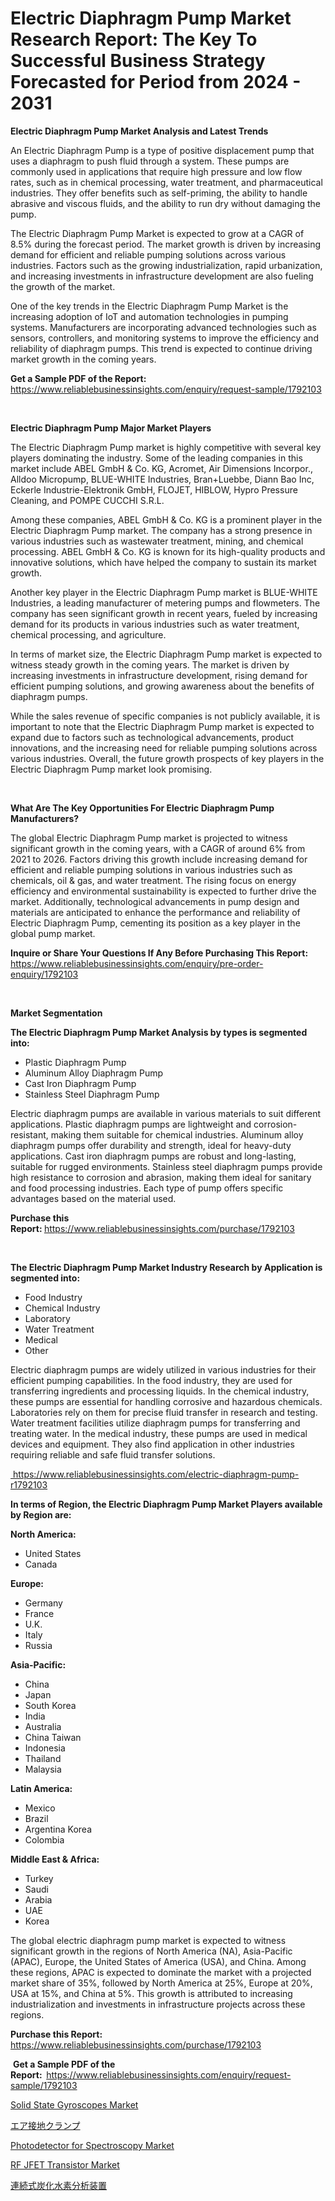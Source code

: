 <p><h1>Electric Diaphragm Pump Market Research Report: The Key To Successful Business Strategy Forecasted for Period from 2024 - 2031</h1></p><p><strong>Electric Diaphragm Pump Market Analysis and Latest Trends</strong></p>
<p><p>An Electric Diaphragm Pump is a type of positive displacement pump that uses a diaphragm to push fluid through a system. These pumps are commonly used in applications that require high pressure and low flow rates, such as in chemical processing, water treatment, and pharmaceutical industries. They offer benefits such as self-priming, the ability to handle abrasive and viscous fluids, and the ability to run dry without damaging the pump.</p><p>The Electric Diaphragm Pump Market is expected to grow at a CAGR of 8.5% during the forecast period. The market growth is driven by increasing demand for efficient and reliable pumping solutions across various industries. Factors such as the growing industrialization, rapid urbanization, and increasing investments in infrastructure development are also fueling the growth of the market.</p><p>One of the key trends in the Electric Diaphragm Pump Market is the increasing adoption of IoT and automation technologies in pumping systems. Manufacturers are incorporating advanced technologies such as sensors, controllers, and monitoring systems to improve the efficiency and reliability of diaphragm pumps. This trend is expected to continue driving market growth in the coming years.</p></p>
<p><strong>Get a Sample PDF of the Report:&nbsp;</strong> <a href="https://www.reliablebusinessinsights.com/enquiry/request-sample/1792103">https://www.reliablebusinessinsights.com/enquiry/request-sample/1792103</a></p>
<p>&nbsp;</p>
<p><strong>Electric Diaphragm Pump Major Market Players</strong></p>
<p><p>The Electric Diaphragm Pump market is highly competitive with several key players dominating the industry. Some of the leading companies in this market include ABEL GmbH & Co. KG, Acromet, Air Dimensions Incorpor., Alldoo Micropump, BLUE-WHITE Industries, Bran+Luebbe, Diann Bao Inc, Eckerle Industrie-Elektronik GmbH, FLOJET, HIBLOW, Hypro Pressure Cleaning, and POMPE CUCCHI S.R.L.</p><p>Among these companies, ABEL GmbH & Co. KG is a prominent player in the Electric Diaphragm Pump market. The company has a strong presence in various industries such as wastewater treatment, mining, and chemical processing. ABEL GmbH & Co. KG is known for its high-quality products and innovative solutions, which have helped the company to sustain its market growth.</p><p>Another key player in the Electric Diaphragm Pump market is BLUE-WHITE Industries, a leading manufacturer of metering pumps and flowmeters. The company has seen significant growth in recent years, fueled by increasing demand for its products in various industries such as water treatment, chemical processing, and agriculture.</p><p>In terms of market size, the Electric Diaphragm Pump market is expected to witness steady growth in the coming years. The market is driven by increasing investments in infrastructure development, rising demand for efficient pumping solutions, and growing awareness about the benefits of diaphragm pumps.</p><p>While the sales revenue of specific companies is not publicly available, it is important to note that the Electric Diaphragm Pump market is expected to expand due to factors such as technological advancements, product innovations, and the increasing need for reliable pumping solutions across various industries. Overall, the future growth prospects of key players in the Electric Diaphragm Pump market look promising.</p></p>
<p>&nbsp;</p>
<p><strong>What Are The Key Opportunities For Electric Diaphragm Pump Manufacturers?</strong></p>
<p><p>The global Electric Diaphragm Pump market is projected to witness significant growth in the coming years, with a CAGR of around 6% from 2021 to 2026. Factors driving this growth include increasing demand for efficient and reliable pumping solutions in various industries such as chemicals, oil & gas, and water treatment. The rising focus on energy efficiency and environmental sustainability is expected to further drive the market. Additionally, technological advancements in pump design and materials are anticipated to enhance the performance and reliability of Electric Diaphragm Pump, cementing its position as a key player in the global pump market.</p></p>
<p><strong>Inquire or Share Your Questions If Any Before Purchasing This Report:</strong> <a href="https://www.reliablebusinessinsights.com/enquiry/pre-order-enquiry/1792103">https://www.reliablebusinessinsights.com/enquiry/pre-order-enquiry/1792103</a></p>
<p>&nbsp;</p>
<p><strong>Market Segmentation</strong></p>
<p><strong>The Electric Diaphragm Pump Market Analysis by types is segmented into:</strong></p>
<p><ul><li>Plastic Diaphragm Pump</li><li>Aluminum Alloy Diaphragm Pump</li><li>Cast Iron Diaphragm Pump</li><li>Stainless Steel Diaphragm Pump</li></ul></p>
<p><p>Electric diaphragm pumps are available in various materials to suit different applications. Plastic diaphragm pumps are lightweight and corrosion-resistant, making them suitable for chemical industries. Aluminum alloy diaphragm pumps offer durability and strength, ideal for heavy-duty applications. Cast iron diaphragm pumps are robust and long-lasting, suitable for rugged environments. Stainless steel diaphragm pumps provide high resistance to corrosion and abrasion, making them ideal for sanitary and food processing industries. Each type of pump offers specific advantages based on the material used.</p></p>
<p><strong>Purchase this Report:&nbsp;</strong><a href="https://www.reliablebusinessinsights.com/purchase/1792103">https://www.reliablebusinessinsights.com/purchase/1792103</a></p>
<p>&nbsp;</p>
<p><strong>The Electric Diaphragm Pump Market Industry Research by Application is segmented into:</strong></p>
<p><ul><li>Food Industry</li><li>Chemical Industry</li><li>Laboratory</li><li>Water Treatment</li><li>Medical</li><li>Other</li></ul></p>
<p><p>Electric diaphragm pumps are widely utilized in various industries for their efficient pumping capabilities. In the food industry, they are used for transferring ingredients and processing liquids. In the chemical industry, these pumps are essential for handling corrosive and hazardous chemicals. Laboratories rely on them for precise fluid transfer in research and testing. Water treatment facilities utilize diaphragm pumps for transferring and treating water. In the medical industry, these pumps are used in medical devices and equipment. They also find application in other industries requiring reliable and safe fluid transfer solutions.</p></p>
<p><a href="https://www.reliablebusinessinsights.com/electric-diaphragm-pump-r1792103">&nbsp;https://www.reliablebusinessinsights.com/electric-diaphragm-pump-r1792103</a></p>
<p><strong>In terms of Region, the Electric Diaphragm Pump Market Players available by Region are:</strong></p>
<p>
    <p> <strong> North America: </strong>
        <ul>
            <li>United States</li>
            <li>Canada</li>
        </ul>
        </p> 
    <p> <strong> Europe: </strong>
        <ul>
            <li>Germany</li>
            <li>France</li>
            <li>U.K.</li>
            <li>Italy</li>
            <li>Russia</li>
        </ul>
        </p> 
    <p> <strong> Asia-Pacific: </strong>
        <ul>
            <li>China</li>
            <li>Japan</li>
            <li>South Korea</li>
            <li>India</li>
            <li>Australia</li>
            <li>China Taiwan</li>
            <li>Indonesia</li>
            <li>Thailand</li>
            <li>Malaysia</li>
        </ul>
        </p> 
    <p> <strong> Latin America: </strong>
        <ul>
            <li>Mexico</li>
            <li>Brazil</li>
            <li>Argentina Korea</li>
            <li>Colombia</li>
        </ul>
        </p> 
    <p> <strong> Middle East & Africa: </strong>
        <ul>
            <li>Turkey</li>
            <li>Saudi</li>
            <li>Arabia</li>
            <li>UAE</li>
            <li>Korea</li>
        </ul>
    </p>
    </p>
<p><p>The global electric diaphragm pump market is expected to witness significant growth in the regions of North America (NA), Asia-Pacific (APAC), Europe, the United States of America (USA), and China. Among these regions, APAC is expected to dominate the market with a projected market share of 35%, followed by North America at 25%, Europe at 20%, USA at 15%, and China at 5%. This growth is attributed to increasing industrialization and investments in infrastructure projects across these regions.</p></p>
<p><strong>Purchase this Report: </strong><a href="https://www.reliablebusinessinsights.com/purchase/1792103">https://www.reliablebusinessinsights.com/purchase/1792103</a></p>
<p>&nbsp;<strong>Get a Sample PDF of the Report:&nbsp;&nbsp;</strong><a href="https://www.reliablebusinessinsights.com/enquiry/request-sample/1792103">https://www.reliablebusinessinsights.com/enquiry/request-sample/1792103</a></p>
<p><strong></strong></p>
<p><p><a href="https://github.com/fauzi1101fauzi/Market-Research-Report-List-1/blob/main/solid-state-gyroscopes-market.md">Solid State Gyroscopes Market</a></p><p><a href="https://github.com/RaeJenkins1952/Market-Research-Report-List-1/blob/main/6493171157762.md">エア接地クランプ</a></p><p><a href="https://www.linkedin.com/pulse/global-photodetector-spectroscopy-market-size-amp-share-analysis-dzp7f">Photodetector for Spectroscopy Market</a></p><p><a href="https://www.linkedin.com/pulse/rf-jfet-transistor-market-global-regional-analysis-focus-region-de58e">RF JFET Transistor Market</a></p><p><a href="https://github.com/TysonKub/Market-Research-Report-List-1/blob/main/8975232157763.md">連続式炭化水素分析装置</a></p></p>